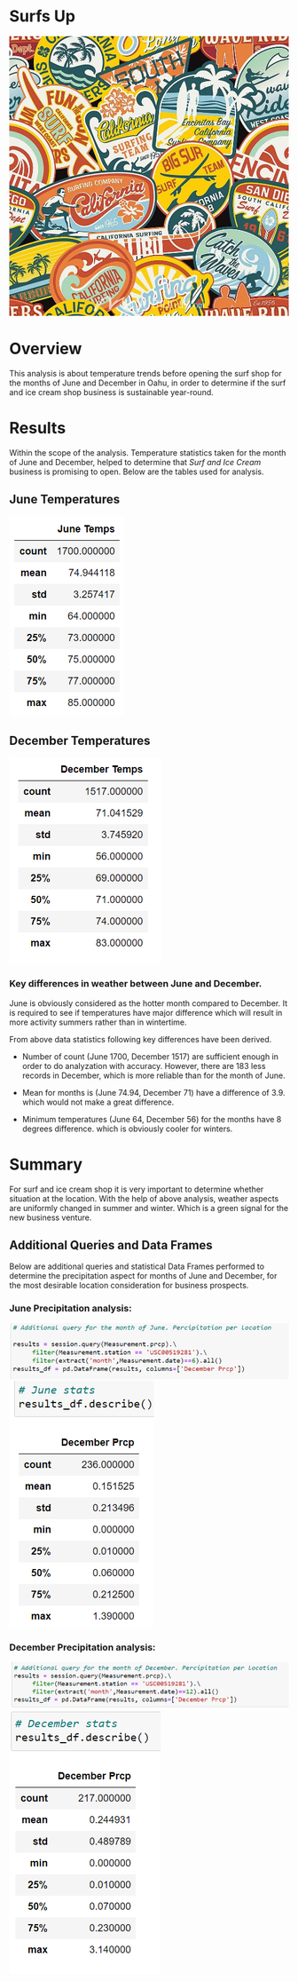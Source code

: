 # Surfs Up

![git-hub](https://github.com/MonaElahi/surfs_up/blob/918a4ea9fab008116999e52befb43015ac4d768d/Surfing_image.webp)

# Overview

This analysis is about temperature trends before opening the surf shop for the months 
of June and December in Oahu, in order to determine if the surf and ice cream shop 
business is sustainable year-round. 


# Results

Within the scope of the analysis. Temperature statistics taken for the month of June and December,
helped to determine that _Surf and Ice Cream_ business is promising to open. Below are the tables 
used for analysis. 


## June Temperatures

![git-hub](https://github.com/MonaElahi/surfs_up/blob/6d47f8c3669da0ed55c640da3afb51f04a742961/Jun%20stats.PNG)


## December Temperatures

![git-hub](https://github.com/MonaElahi/surfs_up/blob/6d47f8c3669da0ed55c640da3afb51f04a742961/Dec%20stats.PNG)


### Key differences in weather between June and December.

June is obviously considered as the hotter month compared to December. 
It is required to see if temperatures have major difference 
which will result in more activity summers rather than in wintertime.

From above data statistics following key differences have been derived. 


- Number of count (June 1700, December 1517) are sufficient enough in order to 
  do analyzation with accuracy. However, there are 183 less records in December, 
  which is more reliable than for the month of June.
  
- Mean for months is (June 74.94, December 71) have a difference of 3.9. which would not make
  a great difference. 
  
- Minimum temperatures (June 64, December 56) for the months have 8 degrees difference. which 
  is obviously cooler for winters.
  
  

# Summary

For surf and ice cream shop it is very important to determine whether situation at the 
location. With the help of above analysis, weather aspects are uniformly 
changed in summer and winter. Which is a green signal for the new business venture. 


## Additional Queries and Data Frames 

Below are additional queries and statistical Data Frames performed to determine the precipitation aspect for 
months of June and December, for the most desirable location consideration for business prospects.

### June Precipitation analysis:

![git-hub](https://github.com/MonaElahi/surfs_up/blob/557bc93f17086c614792d8a78345442c403a588d/Resources/June%20additional%20Query.PNG)
![git-hub](https://github.com/MonaElahi/surfs_up/blob/557bc93f17086c614792d8a78345442c403a588d/Resources/June%20Additional%20query%20stats.PNG)


### December Precipitation analysis:

![git-hub](https://github.com/MonaElahi/surfs_up/blob/557bc93f17086c614792d8a78345442c403a588d/Resources/December%20additional%20query.PNG)
![git-hub](https://github.com/MonaElahi/surfs_up/blob/557bc93f17086c614792d8a78345442c403a588d/Resources/December%20additional%20query%20stats.PNG)






